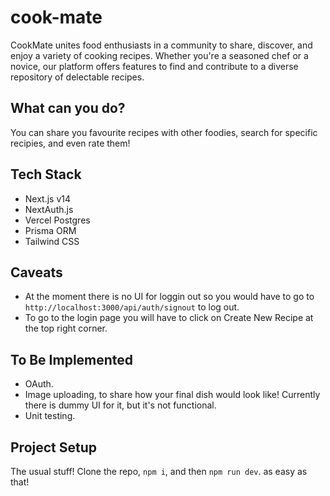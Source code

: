 # cook-mate
CookMate unites food enthusiasts in a community to share, discover, and enjoy a variety of cooking recipes. Whether you're a seasoned chef or a novice, our platform offers features to find and contribute to a diverse repository of delectable recipes.

## What can you do?
You can share you favourite recipes with other foodies, search for specific recipies, and even rate them!

## Tech Stack
- Next.js v14
- NextAuth.js
- Vercel Postgres
- Prisma ORM
- Tailwind CSS

## Caveats
- At the moment there is no UI for loggin out so you would have to go to `http://localhost:3000/api/auth/signout` to log out.
- To go to the login page you will have to click on Create New Recipe at the top right corner.

## To Be Implemented
- OAuth.
- Image uploading, to share how your final dish would look like! Currently there is dummy UI for it, but it's not functional.
- Unit testing.

## Project Setup 
The usual stuff! Clone the repo, `npm i`, and then `npm run dev`. as easy as that!
